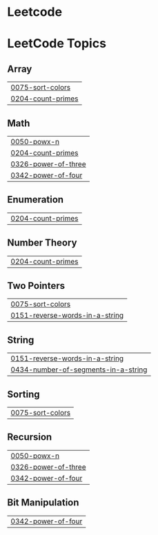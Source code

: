 # Leetcode
<!---LeetCode Topics Start-->
# LeetCode Topics
## Array
|  |
| ------- |
| [0075-sort-colors](https://github.com/Shrutigupta102005/Leetcode/tree/master/0075-sort-colors) |
| [0204-count-primes](https://github.com/Shrutigupta102005/Leetcode/tree/master/0204-count-primes) |
## Math
|  |
| ------- |
| [0050-powx-n](https://github.com/Shrutigupta102005/Leetcode/tree/master/0050-powx-n) |
| [0204-count-primes](https://github.com/Shrutigupta102005/Leetcode/tree/master/0204-count-primes) |
| [0326-power-of-three](https://github.com/Shrutigupta102005/Leetcode/tree/master/0326-power-of-three) |
| [0342-power-of-four](https://github.com/Shrutigupta102005/Leetcode/tree/master/0342-power-of-four) |
## Enumeration
|  |
| ------- |
| [0204-count-primes](https://github.com/Shrutigupta102005/Leetcode/tree/master/0204-count-primes) |
## Number Theory
|  |
| ------- |
| [0204-count-primes](https://github.com/Shrutigupta102005/Leetcode/tree/master/0204-count-primes) |
## Two Pointers
|  |
| ------- |
| [0075-sort-colors](https://github.com/Shrutigupta102005/Leetcode/tree/master/0075-sort-colors) |
| [0151-reverse-words-in-a-string](https://github.com/Shrutigupta102005/Leetcode/tree/master/0151-reverse-words-in-a-string) |
## String
|  |
| ------- |
| [0151-reverse-words-in-a-string](https://github.com/Shrutigupta102005/Leetcode/tree/master/0151-reverse-words-in-a-string) |
| [0434-number-of-segments-in-a-string](https://github.com/Shrutigupta102005/Leetcode/tree/master/0434-number-of-segments-in-a-string) |
## Sorting
|  |
| ------- |
| [0075-sort-colors](https://github.com/Shrutigupta102005/Leetcode/tree/master/0075-sort-colors) |
## Recursion
|  |
| ------- |
| [0050-powx-n](https://github.com/Shrutigupta102005/Leetcode/tree/master/0050-powx-n) |
| [0326-power-of-three](https://github.com/Shrutigupta102005/Leetcode/tree/master/0326-power-of-three) |
| [0342-power-of-four](https://github.com/Shrutigupta102005/Leetcode/tree/master/0342-power-of-four) |
## Bit Manipulation
|  |
| ------- |
| [0342-power-of-four](https://github.com/Shrutigupta102005/Leetcode/tree/master/0342-power-of-four) |
<!---LeetCode Topics End-->
